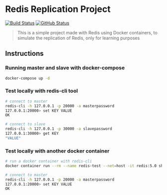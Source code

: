 # Redis Replication Project

[![Build Status](https://badgen.net/travis/julio-cesar-development/redis-replication-project?icon=travis)](https://travis-ci.com/julio-cesar-development/redis-replication-project)
[![GitHub Status](https://badgen.net/github/status/julio-cesar-development/redis-replication-project)](https://github.com/julio-cesar-development/redis-replication-project)

> This is a simple project made with Redis using Docker containers, to simulate the replication of Redis, only for learning purposes

## Instructions

### Running master and slave with docker-compose

```bash
docker-compose up -d
```

### Test locally with redis-cli tool

```bash
# connect to master
redis-cli -h 127.0.0.1 -p 20000 -a masterpassword
127.0.0.1:20000> set KEY VALUE
OK

# connect to slave
redis-cli -h 127.0.0.1 -p 30000 -a slavepassword
127.0.0.1:30000> get KEY
"VALUE"
```

### Test locally with another docker container

```bash
# run a docker container with redis-cli
docker container run --rm --name redis-test --net=host -it redis:5.0 sh

# connect to master
redis-cli -h 127.0.0.1 -p 20000 -a masterpassword
127.0.0.1:20000> set KEY VALUE
OK
```
